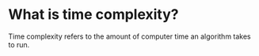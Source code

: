 # What is time complexity?

Time complexity refers to the amount of computer time an algorithm takes to run.
